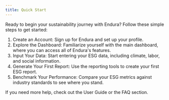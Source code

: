 ```yaml
---
title: Quick Start 
---
```


Ready to begin your sustainability journey with Endura? Follow these simple steps to get started:

1. Create an Account: Sign up for Endura and set up your profile.
2. Explore the Dashboard: Familiarize yourself with the main dashboard, where you can access all of Endura's features.
3. Input Your Data: Start entering your ESG data, including climate, labor, and social information.
4. Generate Your First Report: Use the reporting tools to create your first ESG report.
5. Benchmark Your Performance: Compare your ESG metrics against industry standards to see where you stand.

If you need more help, check out the User Guide or the FAQ section.
